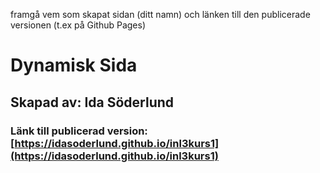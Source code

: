framgå vem som skapat sidan (ditt namn) och länken till den publicerade versionen (t.ex på Github Pages)
# Dynamisk Sida
## Skapad av: Ida Söderlund
### Länk till publicerad version:[https://idasoderlund.github.io/inl3kurs1](https://idasoderlund.github.io/inl3kurs1)
